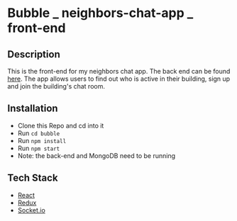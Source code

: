 # Bubble _ neighbors-chat-app _ front-end

## Description
This is the front-end for my neighbors chat app. The back end can be found [here](https://github.com/fredpinon/neighbors-chat-app-back-end). The app allows users to find out who is active in their building, sign up and join the building's chat room.

## Installation
* Clone this Repo and cd into it
* Run `cd bubble`
* Run `npm install`
* Run `npm start`
* Note: the back-end and MongoDB need to be running

## Tech Stack
* [React](https://reactjs.org/)
* [Redux](http://redux.js.org/)
* [Socket.io](https://socket.io/)
